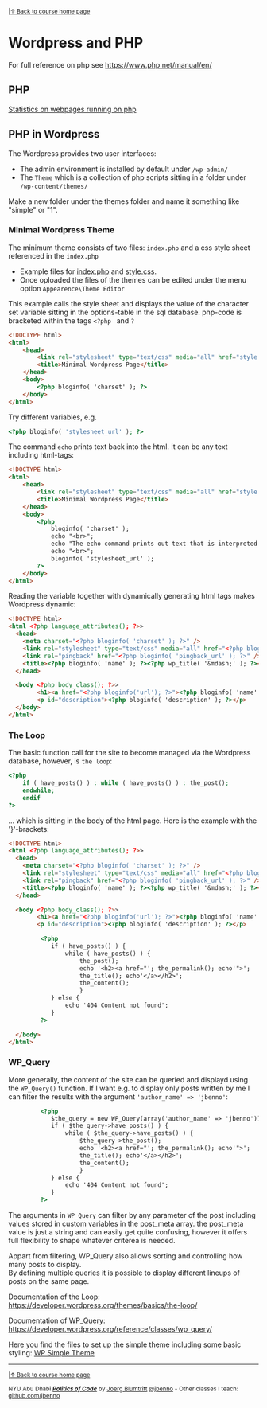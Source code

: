 <sup>|[&uarr; Back to course home page](/README.md)</sup>  

# Wordpress and PHP
For full reference on php see https://www.php.net/manual/en/

## PHP
[Statistics on webpages running on php](https://w3techs.com/technologies/comparison/pl-js,pl-PHP)


## PHP in Wordpress

The Wordpress provides two user interfaces:
- The admin environment is installed by default under `/wp-admin/`
- The `Theme` which is a collection of php scripts sitting in a folder under `/wp-content/themes/`

Make a new folder under the themes folder and name it something like "simple" or "1".

### Minimal Wordpress Theme
The minimum theme consists of two files: `index.php` and a css style sheet referenced in the `index.php`
- Example files for [index.php](/files/wp/index.php) and [style.css](/files/wp/style.css).
- Once oploaded the files of the themes can be edited under the menu option `Appearence\Theme Editor`

This example calls the style sheet and displays the value of the character set variable sitting in the options-table in the sql database.
php-code is bracketed within the tags ```<?php ``` and ```?```
```html
<!DOCTYPE html>
<html>
	<head>
		<link rel="stylesheet" type="text/css" media="all" href="style.css" />
		<title>Minimal Wordpress Page</title> 
	</head>
	<body>
		<?php bloginfo( 'charset' ); ?>
	</body>
</html>
```

Try different variables, e.g. 
```php
<?php bloginfo( 'stylesheet_url' ); ?>

```

The command ```echo``` prints text back into the html. It can be any text including html-tags:

```html
<!DOCTYPE html>
<html>
	<head>
		<link rel="stylesheet" type="text/css" media="all" href="style.css" />
		<title>Minimal Wordpress Page</title> 
	</head>
	<body>
		<?php
			bloginfo( 'charset' );
			echo "<br>";
			echo "The echo command prints out text that is interpreted as html";
			echo "<br>";
			bloginfo( 'stylesheet_url' );
		?>
	</body>
</html>
```

Reading the variable together with dynamically generating html tags makes Wordpress dynamic:

```html
<!DOCTYPE html>
<html <?php language_attributes(); ?>>
  <head>
    <meta charset="<?php bloginfo( 'charset' ); ?>" />
    <link rel="stylesheet" type="text/css" media="all" href="<?php bloginfo( 'stylesheet_url' ); ?>" />
    <link rel="pingback" href="<?php bloginfo( 'pingback_url' ); ?>" />
    <title><?php bloginfo( 'name' ); ?><?php wp_title( '&mdash;' ); ?></title>
  </head>

  <body <?php body_class(); ?>>
        <h1><a href="<?php bloginfo('url'); ?>"><?php bloginfo( 'name' ); ?></a></h1>
        <p id="description"><?php bloginfo( 'description' ); ?></p> 
  </body>
</html>
```

### The Loop

The basic function call for the site to become managed via the Wordpress database, however, is `the loop`:
```php
<?php
	if ( have_posts() ) : while ( have_posts() ) : the_post();
	endwhile;
	endif
?>
```
... which is sitting in the body of the html page. Here is the example with the '}'-brackets:

```html
<!DOCTYPE html>
<html <?php language_attributes(); ?>>
  <head>
    <meta charset="<?php bloginfo( 'charset' ); ?>" />
    <link rel="stylesheet" type="text/css" media="all" href="<?php bloginfo( 'stylesheet_url' ); ?>" />
    <link rel="pingback" href="<?php bloginfo( 'pingback_url' ); ?>" />
    <title><?php bloginfo( 'name' ); ?><?php wp_title( '&mdash;' ); ?></title>
  </head>

  <body <?php body_class(); ?>>
        <h1><a href="<?php bloginfo('url'); ?>"><?php bloginfo( 'name' ); ?></a></h1>
        <p id="description"><?php bloginfo( 'description' ); ?></p> 

         <?php
         	if ( have_posts() ) {
         		while ( have_posts() ) {
         			the_post();
         			echo '<h2><a href="'; the_permalink(); echo'">';
         			the_title(); echo'</a></h2>';
         			the_content();
         			} 
         	} else {
         		echo '404 Content not found';
         	}
         ?>

  </body>
</html>
```

### WP_Query

More generally, the content of the site can be queried and displayd using the ```WP_Query()``` function. If I want e.g. to display only posts written by me I can filter the results with the argument ```'author_name' => 'jbenno'```:

```html
         <?php
         	$the_query = new WP_Query(array('author_name' => 'jbenno'));
         	if ( $the_query->have_posts() ) {
         		while ( $the_query->have_posts() ) {
         			$the_query->the_post();
         			echo '<h2><a href="'; the_permalink(); echo'">';
         			the_title(); echo'</a></h2>';
         			the_content();
         			} 
         	} else {
         		echo '404 Content not found';
         	}
         ?>
```

The arguments in ```WP_Query``` can filter by any parameter of the post including values stored in custom variables in the post_meta array. the post_meta value is just a string and can easily get quite confusing, however it offers full flexibility to shape whatever criterea is needed.

Appart from filtering, WP_Query also allows sorting and controlling how many posts to display.  
By defining multiple queries it is possible to display different lineups of posts on the same page.

Documentation of the Loop:  
https://developer.wordpress.org/themes/basics/the-loop/

Documentation of WP_Query:  
https://developer.wordpress.org/reference/classes/wp_query/


Here you find the files to set up the simple theme including some basic styling:  [WP Simple Theme](/files/wp/simple_theme)

***

<sup>|[&uarr; Back to course home page](/README.md)</sup>  
  
<sup>NYU Abu Dhabi ***[Politics of Code](/README.md)*** by [Joerg Blumtritt](https://jbenno.net) [@jbenno](https://twitter.com/jbenno) - Other classes I teach: [github.com/jbenno](https://github.com/jbenno/teaching/blob/master/README.md)</sup>
